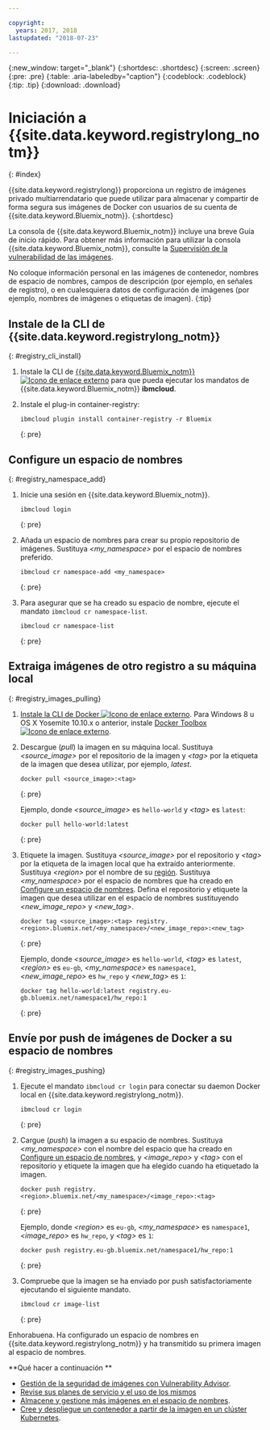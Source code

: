 ```yaml
---

copyright:
  years: 2017, 2018
lastupdated: "2018-07-23"

---
```


{:new_window: target="_blank"}
{:shortdesc: .shortdesc}
{:screen: .screen}
{:pre: .pre}
{:table: .aria-labeledby="caption"}
{:codeblock: .codeblock}
{:tip: .tip}
{:download: .download}



# Iniciación a {{site.data.keyword.registrylong_notm}}
{: #index}

{{site.data.keyword.registrylong}} proporciona un registro de imágenes privado multiarrendatario que puede utilizar para almacenar y compartir de forma segura sus imágenes de Docker con usuarios de su cuenta de {{site.data.keyword.Bluemix_notm}}.
{:shortdesc}

La consola de {{site.data.keyword.Bluemix_notm}} incluye una breve Guía de inicio rápido. Para obtener más información para utilizar la consola {{site.data.keyword.Bluemix_notm}}, consulte la [Supervisión de la vulnerabilidad de las imágenes](registry_ui.html).

No coloque información personal en las imágenes de contenedor, nombres de espacio de nombres, campos de descripción (por ejemplo, en señales de registro), o en cualesquiera datos de configuración de imágenes (por ejemplo, nombres de imágenes o etiquetas de imagen).
{:tip}



## Instale de la CLI de {{site.data.keyword.registrylong_notm}}
{: #registry_cli_install}

1.  Instale la CLI de [{{site.data.keyword.Bluemix_notm}} ![Icono de enlace externo](../../icons/launch-glyph.svg "Icono de enlace externo")](http://clis.ng.bluemix.net/ui/home.html) para que pueda ejecutar los mandatos de {{site.data.keyword.Bluemix_notm}} **ibmcloud**.
2.  Instale el plug-in container-registry:

    ```
    ibmcloud plugin install container-registry -r Bluemix
    ```
    {: pre}


## Configure un espacio de nombres
{: #registry_namespace_add}

1.  Inicie una sesión en {{site.data.keyword.Bluemix_notm}}.

    ```
    ibmcloud login
    ```
    {: pre}

2.  Añada un espacio de nombres para crear su propio repositorio de imágenes. Sustituya _&lt;my_namespace&gt;_ por el espacio de nombres preferido.

    ```
    ibmcloud cr namespace-add <my_namespace>
    ```
    {: pre}

3.  Para asegurar que se ha creado su espacio de nombre, ejecute el mandato `ibmcloud cr namespace-list`.

    ```
    ibmcloud cr namespace-list
    ```
    {: pre}



## Extraiga imágenes de otro registro a su máquina local
{: #registry_images_pulling}

1.  [Instale la CLI de Docker ![Icono de enlace externo](../../icons/launch-glyph.svg "Icono de enlace externo")](https://www.docker.com/community-edition#/download). Para Windows 8 u OS X Yosemite 10.10.x o anterior, instale [Docker Toolbox ![Icono de enlace externo](../../icons/launch-glyph.svg "Icono de enlace externo")](https://www.docker.com/products/docker-toolbox).

2.  Descargue (_pull_) la imagen en su máquina local. Sustituya _&lt;source_image&gt;_ por el repositorio de la imagen y _&lt;tag&gt;_ por la etiqueta de la imagen que desea utilizar, por ejemplo, _latest_.

    ```
    docker pull <source_image>:<tag>
    ```
    {: pre}

    Ejemplo, donde _&lt;source_image&gt;_ es `hello-world` y _&lt;tag&gt;_ es `latest`:

    ```
    docker pull hello-world:latest
    ```
    {: pre}

3.  Etiquete la imagen. Sustituya _&lt;source_image&gt;_ por el repositorio y _&lt;tag&gt;_ por la etiqueta de la imagen local que ha extraído anteriormente. Sustituya _&lt;region&gt;_ por el nombre de su [región](registry_overview.html#registry_regions). Sustituya _&lt;my_namespace&gt;_ por el espacio de nombres que ha creado en [Configure un espacio de nombres](index.html#registry_namespace_add). Defina el repositorio y etiquete la imagen que desea utilizar en el espacio de nombres sustituyendo _&lt;new_image_repo&gt;_ y _&lt;new_tag&gt;_.

    ```
    docker tag <source_image>:<tag> registry.<region>.bluemix.net/<my_namespace>/<new_image_repo>:<new_tag>
    ```
    {: pre}

    Ejemplo, donde _&lt;source_image&gt;_ es `hello-world`, _&lt;tag&gt;_ es `latest`, _&lt;region&gt;_ es `eu-gb`, _&lt;my_namespace&gt;_ es `namespace1`, _&lt;new_image_repo&gt;_ es `hw_repo` y _&lt;new_tag&gt;_ es `1`:

    ```
    docker tag hello-world:latest registry.eu-gb.bluemix.net/namespace1/hw_repo:1
    ```
    {: pre}



## Envíe por push de imágenes de Docker a su espacio de nombres
{: #registry_images_pushing}

1.  Ejecute el mandato `ibmcloud cr login` para conectar su daemon Docker local en {{site.data.keyword.registrylong_notm}}.

    ```
    ibmcloud cr login
    ```
    {: pre}

2.  Cargue (_push_) la imagen a su espacio de nombres. Sustituya _&lt;my_namespace&gt;_ con el nombre del espacio que ha creado en [Configure un espacio de nombres](index.html#registry_namespace_add), y _&lt;image_repo&gt;_ y _&lt;tag&gt;_ con el repositorio y etiquete la imagen que ha elegido cuando ha etiquetado la imagen.

    ```
    docker push registry.<region>.bluemix.net/<my_namespace>/<image_repo>:<tag>
    ```
    {: pre}

    Ejemplo, donde _&lt;region&gt;_ es `eu-gb`, _&lt;my_namespace&gt;_ es `namespace1`, _&lt;image_repo&gt;_ es `hw_repo`, y _&lt;tag&gt;_ es `1`:

    ```
    docker push registry.eu-gb.bluemix.net/namespace1/hw_repo:1
    ```
    {: pre}

3.  Compruebe que la imagen se ha enviado por push satisfactoriamente ejecutando el siguiente mandato.

    ```
    ibmcloud cr image-list
    ```
    {: pre}


Enhorabuena. Ha configurado un espacio de nombres en {{site.data.keyword.registrylong_notm}} y ha transmitido su primera imagen al espacio de nombres.


**Qué hacer a continuación
**

-   [Gestión de la seguridad de imágenes con Vulnerability Advisor](../va/va_index.html).
-   [Revise sus planes de servicio y el uso de los mismos](registry_overview.html#registry_plans)
-   [Almacene y gestione más imágenes en el espacio de nombres](registry_images_.html).
-   [Cree y despliegue un
contenedor a partir de la imagen en un clúster Kubernetes](../../containers/cs_clusters.html).



